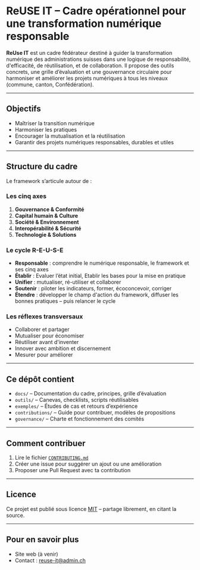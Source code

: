 # ReUSE IT – Cadre opérationnel pour une transformation numérique responsable

**ReUse IT** est un cadre fédérateur destiné à guider la transformation numérique des administrations suisses dans une logique  de responsabilité, d'efficacité, de réutilisation, et de collaboration. Il propose des outils concrets, une grille d’évaluation et une gouvernance circulaire pour harmoniser et améliorer les projets numériques à tous les niveaux (commune, canton, Confédération).

---

## Objectifs

- Maîtriser la transition numérique
- Harmoniser les pratiques 
- Encourager la mutualisation et la réutilisation 
- Garantir des projets numériques responsables, durables et utiles

---

## Structure du cadre

Le framework s’articule autour de :

### Les cinq axes 

1. **Gouvernance & Conformité**
2. **Capital humain & Culture**
3. **Société & Environnement**
4. **Interopérabilité & Sécurité**
5. **Technologie & Solutions**    

### Le cycle R-E-U-S-E

- **Responsable** : comprendre le numérique responsable, le framework et ses cinq axes 
- **Établir** : Evaluer l’état initial, Etablir les bases pour la mise en pratique
- **Unifier** : mutualiser, ré-utiliser et collaborer  
- **Soutenir** : piloter les indicateurs, former, écoconcevoir, corriger  
- **Étendre** : développer le champ d'action du framework, diffuser les bonnes pratiques – puis relancer le cycle  


### Les réflexes transversaux

- Collaborer et partager
- Mutualiser pour économiser
- Réutiliser avant d'inventer
- Innover avec ambition et discernement
- Mesurer pour améliorer


---

## Ce dépôt contient

- `docs/` – Documentation du cadre, principes, grille d’évaluation
- `outils/` – Canevas, checklists, scripts réutilisables
- `exemples/` – Études de cas et retours d’expérience
- `contributions/` – Guide pour contribuer, modèles de propositions
- `governance/` – Charte et fonctionnement des comités

---

## Comment contribuer

1. Lire le fichier [`CONTRIBUTING.md`](CONTRIBUTING.md)
2. Créer une issue pour suggérer un ajout ou une amélioration
3. Proposer une Pull Request avec ta contribution

---

## Licence

Ce projet est publié sous licence [MIT](LICENSE) – partage librement, en citant la source.

---

## Pour en savoir plus

- Site web (à venir)
- Contact : reuse-it@admin.ch
